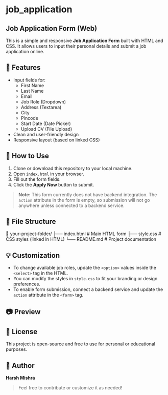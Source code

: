# job_application

## Job Application Form (Web)
This is a simple and responsive **Job Application Form** built with HTML and CSS. It allows users to input their personal details and submit a job application online.

## 📝 Features
- Input fields for:
  - First Name
  - Last Name
  - Email
  - Job Role (Dropdown)
  - Address (Textarea)
  - City
  - Pincode
  - Start Date (Date Picker)
  - Upload CV (File Upload)
- Clean and user-friendly design
- Responsive layout (based on linked CSS)

## 🚀 How to Use
1. Clone or download this repository to your local machine.
2. Open `index.html` in your browser.
3. Fill out the form fields.
4. Click the **Apply Now** button to submit.

> **Note:** This form currently does not have backend integration. The `action` attribute in the form is empty, so submission will not go anywhere unless connected to a backend service.

## 📁 File Structure
📁 your-project-folder/
├── index.html # Main HTML form
├── style.css # CSS styles (linked in HTML)
└── README.md # Project documentation

## 💡 Customization
- To change available job roles, update the `<option>` values inside the `<select>` tag in the HTML.
- You can modify the styles in `style.css` to fit your branding or design preferences.
- To enable form submission, connect a backend service and update the `action` attribute in the `<form>` tag.

## 📷 Preview


## 📄 License
This project is open-source and free to use for personal or educational purposes.

## 👤 Author
**Harsh Mishra**  

> Feel free to contribute or customize it as needed!
